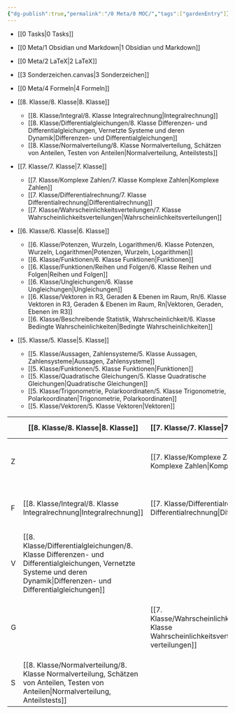 ```yaml
---
{"dg-publish":true,"permalink":"/0 Meta/0 MOC/","tags":["gardenEntry"]}
---
```


* [[0 Tasks\|0 Tasks]]
* [[0 Meta/1 Obsidian und Markdown\|1 Obsidian und Markdown]]
* [[0 Meta/2 LaTeX\|2 LaTeX]]
* [[3 Sonderzeichen.canvas|3 Sonderzeichen]]
* [[0 Meta/4 Formeln\|4 Formeln]]

* [[8. Klasse/8. Klasse\|8. Klasse]]
	* [[8. Klasse/Integral/8. Klasse Integralrechnung\|Integralrechnung]]
	* [[8. Klasse/Differentialgleichungen/8. Klasse Differenzen- und Differentialgleichungen, Vernetzte Systeme und deren Dynamik\|Differenzen- und Differentialgleichungen]]
	* [[8. Klasse/Normalverteilung/8. Klasse Normalverteilung, Schätzen von Anteilen, Testen von Anteilen\|Normalverteilung, Anteilstests]]
* [[7. Klasse/7. Klasse\|7. Klasse]]
	* [[7. Klasse/Komplexe Zahlen/7. Klasse Komplexe Zahlen\|Komplexe Zahlen]]
	* [[7. Klasse/Differentialrechnung/7. Klasse Differentialrechnung\|Differentialrechnung]]
	* [[7. Klasse/Wahrscheinlichkeitsverteilungen/7. Klasse Wahrscheinlichkeitsverteilungen\|Wahrscheinlichkeitsverteilungen]]
* [[6. Klasse/6. Klasse\|6. Klasse]]
	* [[6. Klasse/Potenzen, Wurzeln, Logarithmen/6. Klasse Potenzen, Wurzeln, Logarithmen\|Potenzen, Wurzeln, Logarithmen]]
	* [[6. Klasse/Funktionen/6. Klasse Funktionen\|Funktionen]]
	* [[6. Klasse/Funktionen/Reihen und Folgen/6. Klasse Reihen und Folgen\|Reihen und Folgen]]
	* [[6. Klasse/Ungleichungen/6. Klasse Ungleichungen\|Ungleichungen]]
	* [[6. Klasse/Vektoren in R3, Geraden & Ebenen im Raum, Rn/6. Klasse Vektoren in R3, Geraden & Ebenen im Raum, Rn\|Vektoren, Geraden, Ebenen im R3]]
	* [[6. Klasse/Beschreibende Statistik, Wahrscheinlichkeit/6. Klasse Bedingte Wahrscheinlichkeiten\|Bedingte Wahrscheinlichkeiten]]
* [[5. Klasse/5. Klasse\|5. Klasse]]
	* [[5. Klasse/Aussagen, Zahlensysteme/5. Klasse Aussagen, Zahlensysteme\|Aussagen, Zahlensysteme]]
	* [[5. Klasse/Funktionen/5. Klasse Funktionen\|Funktionen]]
	* [[5. Klasse/Quadratische Gleichungen/5. Klasse Quadratische Gleichungen\|Quadratische Gleichungen]]
	* [[5. Klasse/Trigonometrie, Polarkoordinaten/5. Klasse Trigonometrie, Polarkoordinaten\|Trigonometrie, Polarkoordinaten]]
	* [[5. Klasse/Vektoren/5. Klasse Vektoren\|Vektoren]]

|     | [[8. Klasse/8. Klasse\|8. Klasse]]                                                                                                                         | [[7. Klasse/7. Klasse\|7. Klasse]]                                                  | [[6. Klasse \|6. Klasse ]]                                                                                 | [[5. Klasse/5. Klasse\|5. Klasse]]                                                                                                          |
| --- | ------------------------------------------------------------------------------------------------------------------------------------- | :------------------------------------------------------------- | :--------------------------------------------------------------------------------------------- | :--------------------------------------------------------------------------------------------------------------------- |
| Z   |                                                                                                                                       | [[7. Klasse/Komplexe Zahlen/7. Klasse Komplexe Zahlen\|Komplexe Zahlen]]                 | [[6. Klasse/Potenzen, Wurzeln, Logarithmen/6. Klasse Potenzen, Wurzeln, Logarithmen\|Potenzen, Wurzeln, Logarithmen]]                   | [[5. Klasse/Aussagen, Zahlensysteme/5. Klasse Aussagen, Zahlensysteme\|Aussagen, Zahlensysteme]]                                                         |
| F   | [[8. Klasse/Integral/8. Klasse Integralrechnung\|Integralrechnung]]                                                                                      | [[7. Klasse/Differentialrechnung/7. Klasse Differentialrechnung\|Differentialrechnung]]       | [[6. Klasse/Funktionen/6. Klasse Funktionen\|Funktionen]]<br>[[6. Klasse/Funktionen/Reihen und Folgen/6. Klasse Reihen und Folgen\|Reihen und Folgen]]<br> | [[5. Klasse/Funktionen/5. Klasse Funktionen\|Funktionen]]                                                                                   |
| V   | [[8. Klasse/Differentialgleichungen/8. Klasse Differenzen- und Differentialgleichungen, Vernetzte Systeme und deren Dynamik\|Differenzen- und Differentialgleichungen]] |                                                                | [[6. Klasse/Ungleichungen/6. Klasse Ungleichungen\|Ungleichungen]]                                                     | [[5. Klasse/Quadratische Gleichungen/5. Klasse Quadratische Gleichungen\|Quadratische Gleichungen]]                                                       |
| G   |                                                                                                                                       | [[7. Klasse/Wahrscheinlichkeitsverteilungen/7. Klasse Wahrscheinlichkeitsverteilungen\|Ws-verteilungen]] | [[6. Klasse/Vektoren in R3, Geraden & Ebenen im Raum, Rn/6. Klasse Vektoren in R3, Geraden & Ebenen im Raum, Rn\|Vektoren, Geraden, Ebenen im R3]]    | [[5. Klasse/Trigonometrie, Polarkoordinaten/5. Klasse Trigonometrie, Polarkoordinaten\|Trigonometrie, Polarkoordinaten]]<br>[[5. Klasse/Vektoren/5. Klasse Vektoren\|Vektoren]]<br> |
| S   | [[8. Klasse/Normalverteilung/8. Klasse Normalverteilung, Schätzen von Anteilen, Testen von Anteilen\|Normalverteilung, Anteilstests]]                            |                                                                | [[6. Klasse/Beschreibende Statistik, Wahrscheinlichkeit/6. Klasse Bedingte Wahrscheinlichkeiten\|Bedingte Ws]]                                       |                                                                                                                        |
